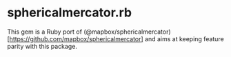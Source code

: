 # sphericalmercator.rb

This gem is a Ruby port of (@mapbox/sphericalmercator)[https://github.com/mapbox/sphericalmercator] and aims
at keeping feature parity with this package.